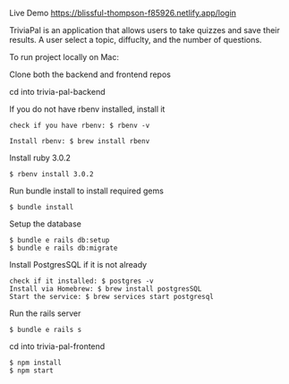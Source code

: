 Live Demo
    https://blissful-thompson-f85926.netlify.app/login
 
 TriviaPal is an application that allows users to take quizzes and save their results. A user select a topic, diffuclty, and the number of questions.

To run project locally on Mac:

Clone both the backend and frontend repos

cd into trivia-pal-backend

If you do not have rbenv installed, install it
  
    check if you have rbenv: $ rbenv -v

    Install rbenv: $ brew install rbenv

Install ruby 3.0.2

    $ rbenv install 3.0.2

Run bundle install to install required gems

    $ bundle install

Setup the database

    $ bundle e rails db:setup
    $ bundle e rails db:migrate

Install PostgresSQL if it is not already

    check if it installed: $ postgres -v
    Install via Homebrew: $ brew install postgresSQL
    Start the service: $ brew services start postgresql

Run the rails server

    $ bundle e rails s

cd into trivia-pal-frontend

    $ npm install
    $ npm start
